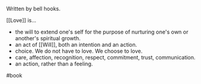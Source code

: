 Written by bell hooks.

[[Love]] is...
- the will to extend one's self for the purpose of nurturing one's own or another's spiritual growth.
- an act of [[Will]], both an intention and an action.
- choice. We do not have to love. We choose to love.
- care, affection, recognition, respect, commitment, trust, communication.
- an action, rather than a feeling.

#book 
